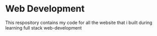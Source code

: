 # Web Development
This respository contains my code for all the website that i built during learning full stack web-development
